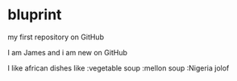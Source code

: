 # bluprint
my first repository on GitHub

I am James and i am new on GitHub

I like african dishes like :vegetable soup :mellon soup :Nigeria jolof
